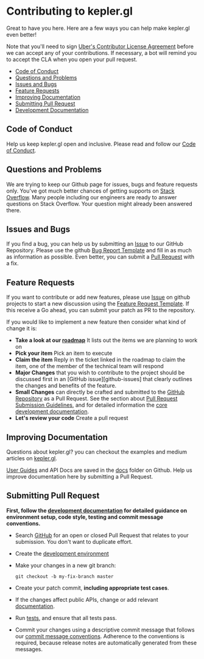# Contributing to kepler.gl

Great to have you here. Here are a few ways you can help make kepler.gl even better!

Note that you'll need to sign [Uber's Contributor License Agreement][cla]
before we can accept any of your contributions. If necessary, a bot will remind
you to accept the CLA when you open your pull request.

* [Code of Conduct](#coc)
* [Questions and Problems](#question)
* [Issues and Bugs](#issue)
* [Feature Requests](#feature)
* [Improving Documentation](#docs)
* [Submitting Pull Request](#submit-pr)
* [Development Documentation][developers]

## <a name="coc"></a> Code of Conduct
Help us keep kepler.gl open and inclusive. Please read and follow our [Code of Conduct](./CODE_OF_CONDUCT.md).

## <a name="question"></a> Questions and Problems
We are trying to keep our Github page for issues, bugs and feature requests only. You've got much better chances of getting supports on [Stack Overflow][stack]. Many people including our engineers are ready to answer questions on Stack Overflow. Your question might already been answered there.

## <a name="issue"></a> Issues and Bugs
If you find a bug, you can help us by submitting an [Issue][git-iss] to our GitHub Repository. Please use the github [Bug Report Template][git-bug] and fill in as much as information as possible. Even better, you can submit a [Pull Request][git-pr] with a fix.

## <a name="feature"></a> Feature Requests

If you want to contribute or add new features, please use [Issue][git-iss] on github projects to start a new discussion using the [Feature Request Template][git-feature]. If this receive a Go ahead, you can submit your patch as PR to the repository.

If you would like to implement a new feature then consider what kind of change it is:

* **Take a look at our [roadmap][roadmap]** It lists out the items  we are planning to work on
* **Pick your item** Pick an item to execute
* **Claim the item** Reply in the ticket linked in the roadmap to claim the item, one of the member of the technical team will respond
* **Major Changes** that you wish to contribute to the project should be discussed first in an
  [GitHub issue][github-issues] that clearly outlines the changes and benefits of the feature.
* **Small Changes** can directly be crafted and submitted to the [GitHub Repository][github]
  as a Pull Request. See the section about [Pull Request Submission Guidelines](#submit-pr), and
  for detailed information the [core development documentation][developers].
* **Let's review your code** Create a pull request

## <a name="docs"></a> Improving Documentation

Questions about kepler.gl? you can checkout the examples and medium articles on [kepler.gl][website].

[User Guides][user-guide] and API Docs are saved in the [docs][api-docs] folder on Github. Help us improve documentation here by submitting a Pull Request.

## <a name="submit-pr"></a> Submitting Pull Request
<b>First, follow the [development documentation][developers] for detailed guidance on environment setup, code style, testing and commit message conventions.</b>

* Search [GitHub][git-pr] for an open or closed Pull Request
  that relates to your submission. You don't want to duplicate effort.
* Create the [development environment][developers.setup]
* Make your changes in a new git branch:

    ```shell
    git checkout -b my-fix-branch master
    ```

* Create your patch commit, **including appropriate test cases**.
* If the changes affect public APIs, change or add relevant [documentation][developers.documentation].
* Run [tests][developers.tests], and ensure that all tests pass.
* Commit your changes using a descriptive commit message that follows our
  [commit message conventions][developers.commits]. Adherence to the conventions is required, because release notes are automatically generated from these messages.

[cla]: https://cla-assistant.io/keplergl/kepler.gl
[github]: https://github.com/keplergl/kepler.gl
[git-iss]: https://github.com/keplergl/kepler.gl/issues
[git-pr]: https://github.com/keplergl/kepler.gl/pulls
[git-feature]: https://github.com/keplergl/kepler.gl/issues/new?template=feature_request.md
[git-bug]: https://github.com/keplergl/kepler.gl/issues/new?template=bug_report.md
[stack]: https://stackoverflow.com/questions/tagged/kepler.gl
[api-docs]: https://github.com/keplergl/kepler.gl/tree/master/docs
[website]: https://keplergl.github.io/kepler.gl
[user-guide]: https://github.com/keplergl/kepler.gl/blob/master/docs/a-introduction.md
[roadmap]: https://github.com/keplergl/kepler.gl/wiki/Roadmap
[developers]: DEVELOPERS.md
[developers.commits]: DEVELOPERS.md#commits
[developers.documentation]: DEVELOPERS.md#documentation
[developers.rules]: DEVELOPERS.md#rules
[developers.setup]: DEVELOPERS.md#setup
[developers.tests]: DEVELOPERS.md#tests
